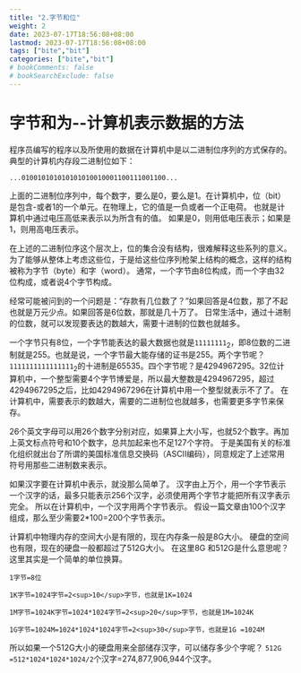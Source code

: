 ```yaml
---
title: "2.字节和位"
weight: 2
date: 2023-07-17T18:56:08+08:00
lastmod: 2023-07-17T18:56:08+08:00
tags: ["bite","bit"]
categories: ["bite","bit"]
# bookComments: false
# bookSearchExclude: false
---
```


# 字节和为--计算机表示数据的方法

程序员编写的程序以及所使用的数据在计算机中是以二进制位序列的方式保存的。
典型的计算机内存段二进制位如下：

```
...010010101010101010010001100111001100...
```
上面的二进制位序列中，每个数字，要么是0，要么是1。在计算机中，位（bit）是包含-或者1的一个单元。在物理上，它的值是一负或者一个正电荷。
也就是计算机中通过电压高低来表示以为所含有的值。
如果是0，则用低电压表示；如果是1，则用高电压表示。

在上述的二进制位序这个层次上，位的集合没有结构，很难解释这些系列的意义。
为了能够从整体上考虑这些位，于是给这些位序列枪架上结构的概念，这样的结构被称为字节（byte）和字（word）。
通常，一个字节由8位构成，而一个字由32位构成，或者说4个字节构成。

经常可能被问到的一个问题是：“存款有几位数了？”如果回答是4位数，那了不起也就是万元少点。如果回答是6位数，那就是几十万了。
日常生活中，通过十进制的位数，就可以发现要表达的数越大，需要十进制的位数也就越多。

一个字节只有8位，一个字节能表达的最大数据也就是`11111111`<sub>2</sub>，即8位数的二进制就是255。也就是说，一个字节最大能存储的证书是255。两个字节呢？`1111111111111111`<sub>2</sub>的十进制是65535。四个字节呢？是4294967295。32位计算机中，一个整型需要4个字节博爱是，所以最大整数是4294967295，超过4294967295之后，比如4294967296在计算机中用一个整型就表示不了了。
在计算机中，需要表示的数越大，需要的二进制位也就越多，也需要更多字节来保存。

26个英文字母可以用26个数字分别对应，如果算上大小写，也就52个数字。再加上英文标点符号和10个数字，总共加起来也不足127个字符。
于是美国有关的标准化组织就出台了所谓的美国标准信息交换码（ASCII编码），同意规定了上述常用符号用那些二进制数来表示。

如果汉字要在计算机中表示，就没那么简单了。
汉字由上万个，用一个字节表示一个汉字的话，最多只能表示256个汉字，必须使用两个字节才能把所有汉字表示完全。
所以在计算机中，一个汉字用两个字节表示。
假设一篇文章由100个汉字组成，那么至少需要2*100=200个字节表示。

计算机中物理内存的空间大小是有限的，现在内存条一般是8G大小。
硬盘的空间也有限，现在的硬盘一般都超过了512G大小。
在这里8G 和512G是什么意思呢？
这里其实是一个简单的单位换算。

    1字节=8位

    1K字节=1024字节=2<sup>10</sup>字节，也就是1K=1024

    1M字节=1024K字节=1024*1024字节=2<sup>20</sup>字节，也就是1M=1024K

    1G字节=1024M=1024*1024*1024字节=2<sup>30</sup>字节，也就是1G =1024M

所以如果一个512G大小的硬盘用来全部储存汉字，可以储存多少个字呢？
`512G =512*1024*1024*1024/2`个汉字=274,877,906,944个汉字。